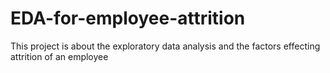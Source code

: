 # EDA-for-employee-attrition
This project is about the exploratory data analysis and the factors effecting attrition of an employee
